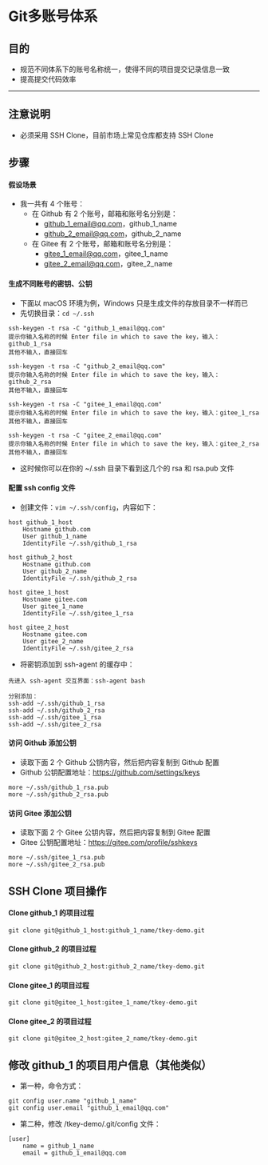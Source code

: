 
# Git多账号体系


## 目的

- 规范不同体系下的账号名称统一，使得不同的项目提交记录信息一致
- 提高提交代码效率

-------------------------------------------------------------------


## 注意说明

- 必须采用 SSH Clone，目前市场上常见仓库都支持 SSH Clone

## 步骤

#### 假设场景

- 我一共有 4 个账号：
    - 在 Github 有 2 个账号，邮箱和账号名分别是：
        - github_1_email@qq.com，github_1_name
        - github_2_email@qq.com，github_2_name
    - 在 Gitee 有 2 个账号，邮箱和账号名分别是：
        - gitee_1_email@qq.com，gitee_1_name
        - gitee_2_email@qq.com，gitee_2_name

#### 生成不同账号的密钥、公钥

- 下面以 macOS 环境为例，Windows 只是生成文件的存放目录不一样而已
- 先切换目录：`cd ~/.ssh`

```
ssh-keygen -t rsa -C "github_1_email@qq.com"
提示你输入名称的时候 Enter file in which to save the key，输入：github_1_rsa
其他不输入，直接回车
```

```
ssh-keygen -t rsa -C "github_2_email@qq.com"
提示你输入名称的时候 Enter file in which to save the key，输入：github_2_rsa
其他不输入，直接回车
```

```
ssh-keygen -t rsa -C "gitee_1_email@qq.com"
提示你输入名称的时候 Enter file in which to save the key，输入：gitee_1_rsa
其他不输入，直接回车
```

```
ssh-keygen -t rsa -C "gitee_2_email@qq.com"
提示你输入名称的时候 Enter file in which to save the key，输入：gitee_2_rsa
其他不输入，直接回车
```

- 这时候你可以在你的 ~/.ssh 目录下看到这几个的 rsa 和 rsa.pub 文件


#### 配置 ssh config 文件


- 创建文件：`vim ~/.ssh/config`，内容如下：

```
host github_1_host
    Hostname github.com
    User github_1_name
    IdentityFile ~/.ssh/github_1_rsa

host github_2_host
    Hostname github.com
    User github_2_name
    IdentityFile ~/.ssh/github_2_rsa

host gitee_1_host
    Hostname gitee.com
    User gitee_1_name
    IdentityFile ~/.ssh/gitee_1_rsa

host gitee_2_host
    Hostname gitee.com
    User gitee_2_name
    IdentityFile ~/.ssh/gitee_2_rsa

```


- 将密钥添加到 ssh-agent 的缓存中：

```
先进入 ssh-agent 交互界面：ssh-agent bash

分别添加：
ssh-add ~/.ssh/github_1_rsa
ssh-add ~/.ssh/github_2_rsa
ssh-add ~/.ssh/gitee_1_rsa
ssh-add ~/.ssh/gitee_2_rsa
```


#### 访问 Github 添加公钥

- 读取下面 2 个 Github 公钥内容，然后把内容复制到 Github 配置
- Github 公钥配置地址：<https://github.com/settings/keys>

```
more ~/.ssh/github_1_rsa.pub
more ~/.ssh/github_2_rsa.pub
```


#### 访问 Gitee 添加公钥

- 读取下面 2 个 Gitee 公钥内容，然后把内容复制到 Gitee 配置
- Gitee 公钥配置地址：<https://gitee.com/profile/sshkeys>

```
more ~/.ssh/gitee_1_rsa.pub
more ~/.ssh/gitee_2_rsa.pub
```



## SSH Clone 项目操作


#### Clone github_1 的项目过程

```
git clone git@github_1_host:github_1_name/tkey-demo.git
```

#### Clone github_2 的项目过程

```
git clone git@github_2_host:github_2_name/tkey-demo.git
```

#### Clone gitee_1 的项目过程

```
git clone git@gitee_1_host:gitee_1_name/tkey-demo.git
```

#### Clone gitee_2 的项目过程

```
git clone git@gitee_2_host:gitee_2_name/tkey-demo.git
```


## 修改 github_1 的项目用户信息（其他类似）

- 第一种，命令方式：

```
git config user.name "github_1_name"
git config user.email "github_1_email@qq.com"
```

- 第二种，修改 /tkey-demo/.git/config 文件：

```
[user]
    name = github_1_name
    email = github_1_email@qq.com
```
